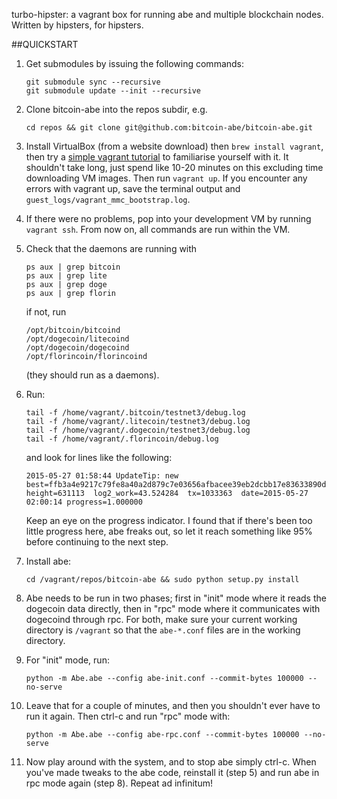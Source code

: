 turbo-hipster: a vagrant box for running abe and multiple blockchain nodes. Written by hipsters, for hipsters.

##QUICKSTART

1. Get submodules by issuing the following commands:
    ```
    git submodule sync --recursive
    git submodule update --init --recursive
    ```

2. Clone bitcoin-abe into the repos subdir, e.g.
    ```
    cd repos && git clone git@github.com:bitcoin-abe/bitcoin-abe.git
    ```

3. Install VirtualBox (from a website download) then `brew install vagrant`, then try a [simple vagrant tutorial](http://docs.vagrantup.com/v2/getting-started/index.html) to familiarise yourself with it. It shouldn't take long, just spend like 10-20 minutes on this excluding time downloading VM images. Then run `vagrant up`. If you encounter any errors with vagrant up, save the terminal output and `guest_logs/vagrant_mmc_bootstrap.log`.

4. If there were no problems, pop into your development VM by running `vagrant ssh`. From now on, all commands are run within the VM.

5. Check that the daemons are running with
    ```
    ps aux | grep bitcoin
    ps aux | grep lite
    ps aux | grep doge
    ps aux | grep florin
    ```
    if not, run
    ```
    /opt/bitcoin/bitcoind
    /opt/dogecoin/litecoind
    /opt/dogecoin/dogecoind
    /opt/florincoin/florincoind
    ```
    (they should run as a daemons).

6. Run:
    ```
    tail -f /home/vagrant/.bitcoin/testnet3/debug.log
    tail -f /home/vagrant/.litecoin/testnet3/debug.log
    tail -f /home/vagrant/.dogecoin/testnet3/debug.log
    tail -f /home/vagrant/.florincoin/debug.log
    ```
    and look for lines like the following:
    ```
    2015-05-27 01:58:44 UpdateTip: new best=ffb3a4e9217c79fe8a40a2d879c7e03656afbacee39eb2dcbb17e83633890df9  height=631113  log2_work=43.524284  tx=1033363  date=2015-05-27 02:00:14 progress=1.000000
    ```
    Keep an eye on the progress indicator. I found that if there's been too little progress here, abe freaks out, so let it reach something like 95% before continuing to the next step.

7. Install abe:
    ```
    cd /vagrant/repos/bitcoin-abe && sudo python setup.py install
    ```

8. Abe needs to be run in two phases; first in "init" mode where it reads the dogecoin data directly, then in "rpc" mode where it communicates with dogecoind through rpc. For both, make sure your current working directory is `/vagrant` so that the `abe-*.conf` files are in the working directory.

9. For "init" mode, run:
    ```
    python -m Abe.abe --config abe-init.conf --commit-bytes 100000 --no-serve
    ```

10. Leave that for a couple of minutes, and then you shouldn't ever have to run it again. Then ctrl-c and run "rpc" mode with:
    ```
    python -m Abe.abe --config abe-rpc.conf --commit-bytes 100000 --no-serve
    ```

11. Now play around with the system, and to stop abe simply ctrl-c. When you've made tweaks to the abe code, reinstall it (step 5) and run abe in rpc mode again (step 8). Repeat ad infinitum!
